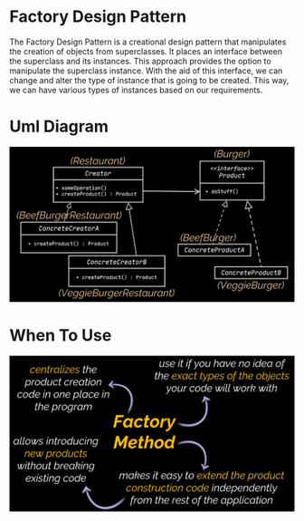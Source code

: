 # Factory Design Pattern

The Factory Design Pattern is a creational design pattern that manipulates the creation of objects from superclasses. It places an interface between the superclass and its instances. This approach provides the option to manipulate the superclass instance. With the aid of this interface, we can change and alter the type of instance that is going to be created. This way, we can have various types of instances based on our requirements.

# Uml Diagram

![diagra](./images/uml_diagram.png)


# When To Use

![usage](./images/usage.png)